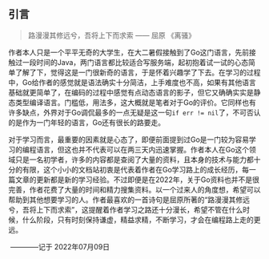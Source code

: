 ## 引言	

> 路漫漫其修远兮，吾将上下而求索  —— 屈原 《离骚》

作者本人只是一个平平无奇的大学生，在大二暑假接触到了Go这门语言，先前接触过一段时间的Java，两门语言都比较适合写服务端，起初抱着试一试的心态简单了解了下，觉得这是一门很新奇的语言，于是怀着兴趣学了下去。在学习的过程中，Go给作者的感觉就是语法确实十分简洁，上手难度也不高，如果有其他语言基础就更简单了，在编码的过程中感觉有点动态语言的影子，但它又确确实实是静态类型编译语言。门槛低，用法多，这大概就是笔者对于Go的评价。它同样也有许多缺点，外界对于Go调侃最多的一点无疑是这一句`if err != nil`了，不可否认的是作为一门年轻的语言，Go还有很长的路要走。

对于学习而言，最重要的因素就是心态了，即便前面提到过Go是一门较为容易学习的编程语言，但这也并不代表可以在两三天内迅速掌握。作者本人在Go这个领域只是一名初学者，许多的内容都是查阅了大量的资料，且本身的技术与能力都十分的有限，这个小小的文档站初衷是代表着作者在Go学习路上的成长经历，每一篇文章的更新都是新的学习经验。不过即便是在2022年，关于Go资料也并不是很完善，作者花费了大量的时间和精力搜集资料。以一个过来人的角度想，希望可以帮助到其他想要学习的人。作者最喜欢的一首诗句是屈原所著的“路漫漫其修远兮，吾将上下而求索”，这提醒着作者学习之路还十分漫长，希望不管在什么时候，什么阶段，只有时刻保持谦虚，精益求精，不断学习，才会在编程路上走的更远。

​                                                                                                                                                                                                                  ————记于 2022年07月09日

